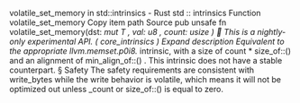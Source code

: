 volatile_set_memory in std::intrinsics - Rust
std
::
intrinsics
Function
volatile_set_memory
Copy item path
Source
pub unsafe fn volatile_set_memory<T>(dst:
*mut T
, val:
u8
, count:
usize
)
🔬
This is a nightly-only experimental API. (
core_intrinsics
)
Expand description
Equivalent to the appropriate
llvm.memset.p0i8.*
intrinsic, with a
size of
count * size_of::<T>()
and an alignment of
min_align_of::<T>()
.
This intrinsic does not have a stable counterpart.
§
Safety
The safety requirements are consistent with
write_bytes
while the write behavior is volatile,
which means it will not be optimized out unless
_count
or
size_of::<T>()
is equal to zero.